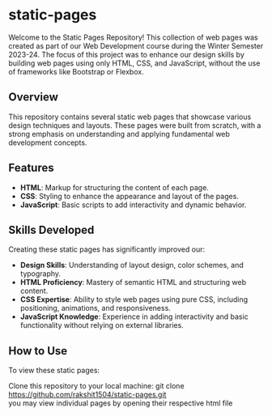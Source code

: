 # static-pages  

Welcome to the Static Pages Repository! This collection of web pages was created as part of our Web Development course during the Winter Semester 2023-24. The focus of this project was to enhance our design skills by building web pages using only HTML, CSS, and JavaScript, without the use of frameworks like Bootstrap or Flexbox.

## Overview

This repository contains several static web pages that showcase various design techniques and layouts. These pages were built from scratch, with a strong emphasis on understanding and applying fundamental web development concepts.

## Features

- **HTML**: Markup for structuring the content of each page.
- **CSS**: Styling to enhance the appearance and layout of the pages.
- **JavaScript**: Basic scripts to add interactivity and dynamic behavior.

## Skills Developed

Creating these static pages has significantly improved our:

- **Design Skills**: Understanding of layout design, color schemes, and typography.
- **HTML Proficiency**: Mastery of semantic HTML and structuring web content.
- **CSS Expertise**: Ability to style web pages using pure CSS, including positioning, animations, and responsiveness.
- **JavaScript Knowledge**: Experience in adding interactivity and basic functionality without relying on external libraries.


## How to Use

To view these static pages:

Clone this repository to your local machine:
   git clone https://github.com/rakshit1504/static-pages.git  
you may view individual pages by opening their respective html file
